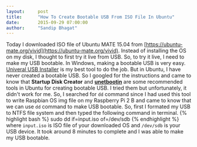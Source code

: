 ```yaml
---
layout:     post
title:      "How To Create Bootable USB From ISO File In Ubuntu"
date:       2015-09-29 07:00:00
author:     "Sandip Bhagat"
---
```

Today I downloaded ISO file of Ubuntu MATE 15.04 from [https://ubuntu-mate.org/vivid](https://ubuntu-mate.org/vivid). Instead of installing the OS on my disk, I thought to first try it live from USB. So, to try it live, I need to make my USB bootable. In Windows, making a bootable USB is very easy. [Univeral USB Installer](http://www.pendrivelinux.com/universal-usb-installer-easy-as-1-2-3) is my best tool to do the job. But in Ubuntu, I have never created a bootable USB. So I googled for the instructions and came to know that **Startup Disk Creator** and **[unetbootin](http://unetbootin.github.io/linux_download.html)** are some recommended tools in Ubuntu for creating bootable USB. I tried them but unfortunately, it didn't work for me. So, I searched for `dd` command since I had used this tool to write Raspbian OS img file on my Raspberry Pi 2 B and came to know that we can use `dd` command to make USB bootable.
So, first I formated my USB to NTFS file system and then typed the following command in terminal.
{% highlight bash %}
sudo dd if=input.iso of=/dev/sdb
{% endhighlight %}
where `input.iso` is ISO file of your downloaded OS and `/dev/sdb` is your USB device. It took around 8 minutes to complete and I was able to make my USB bootable.

